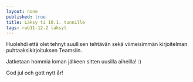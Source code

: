 ```yaml
---
layout: none
published: true
title: Läksy ti 10.1. tunnille
tags: rub11-12.2 läksyt
---
```

Huolehdi että olet tehnyt suullisen tehtävän sekä viimeisimmän kirjoitelman puhtaaksikirjoituksen Teamsiin.

Jatketaan hommia loman jälkeen sitten uusilla aiheilla! :)

God jul och gott nytt år!
